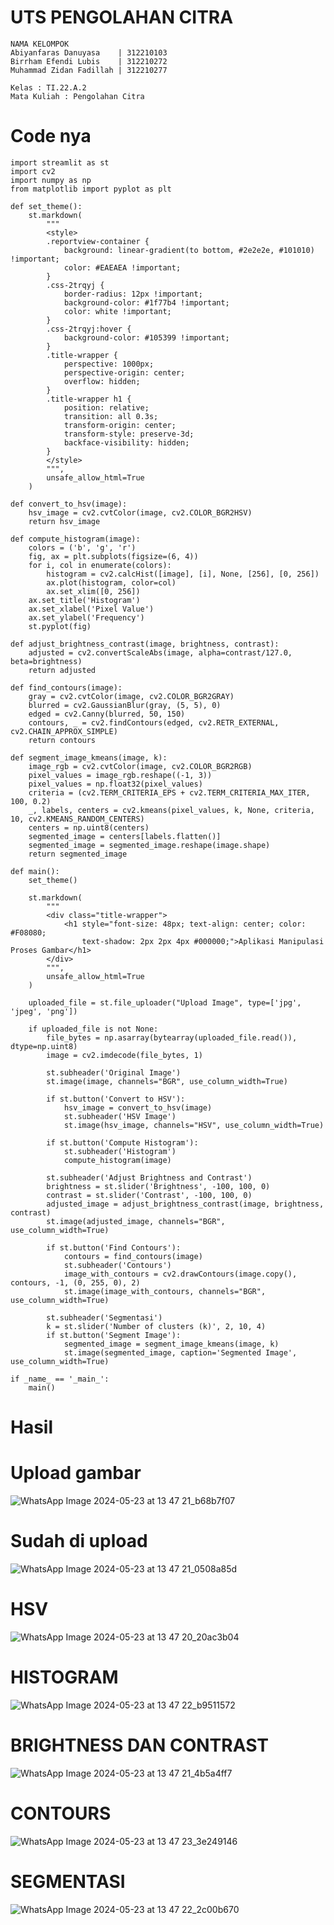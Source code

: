 # UTS PENGOLAHAN CITRA

```
NAMA KELOMPOK
Abiyanfaras Danuyasa    | 312210103
Birrham Efendi Lubis    | 312210272
Muhammad Zidan Fadillah | 312210277

Kelas : TI.22.A.2
Mata Kuliah : Pengolahan Citra
```

# Code nya 

```
import streamlit as st
import cv2
import numpy as np
from matplotlib import pyplot as plt

def set_theme():
    st.markdown(
        """
        <style>
        .reportview-container {
            background: linear-gradient(to bottom, #2e2e2e, #101010) !important;
            color: #EAEAEA !important;
        }
        .css-2trqyj {
            border-radius: 12px !important;
            background-color: #1f77b4 !important;
            color: white !important;
        }
        .css-2trqyj:hover {
            background-color: #105399 !important;
        }
        .title-wrapper {
            perspective: 1000px;
            perspective-origin: center;
            overflow: hidden;
        }
        .title-wrapper h1 {
            position: relative;
            transition: all 0.3s;
            transform-origin: center;
            transform-style: preserve-3d;
            backface-visibility: hidden;
        }
        </style>
        """,
        unsafe_allow_html=True
    )

def convert_to_hsv(image):
    hsv_image = cv2.cvtColor(image, cv2.COLOR_BGR2HSV)
    return hsv_image

def compute_histogram(image):
    colors = ('b', 'g', 'r')
    fig, ax = plt.subplots(figsize=(6, 4))
    for i, col in enumerate(colors):
        histogram = cv2.calcHist([image], [i], None, [256], [0, 256])
        ax.plot(histogram, color=col)
        ax.set_xlim([0, 256])
    ax.set_title('Histogram')
    ax.set_xlabel('Pixel Value')
    ax.set_ylabel('Frequency')
    st.pyplot(fig)

def adjust_brightness_contrast(image, brightness, contrast):
    adjusted = cv2.convertScaleAbs(image, alpha=contrast/127.0, beta=brightness)
    return adjusted

def find_contours(image):
    gray = cv2.cvtColor(image, cv2.COLOR_BGR2GRAY)
    blurred = cv2.GaussianBlur(gray, (5, 5), 0)
    edged = cv2.Canny(blurred, 50, 150)
    contours, _ = cv2.findContours(edged, cv2.RETR_EXTERNAL, cv2.CHAIN_APPROX_SIMPLE)
    return contours

def segment_image_kmeans(image, k):
    image_rgb = cv2.cvtColor(image, cv2.COLOR_BGR2RGB)
    pixel_values = image_rgb.reshape((-1, 3))
    pixel_values = np.float32(pixel_values)
    criteria = (cv2.TERM_CRITERIA_EPS + cv2.TERM_CRITERIA_MAX_ITER, 100, 0.2)
    _, labels, centers = cv2.kmeans(pixel_values, k, None, criteria, 10, cv2.KMEANS_RANDOM_CENTERS)
    centers = np.uint8(centers)
    segmented_image = centers[labels.flatten()]
    segmented_image = segmented_image.reshape(image.shape)
    return segmented_image

def main():
    set_theme()

    st.markdown(
        """
        <div class="title-wrapper">
            <h1 style="font-size: 48px; text-align: center; color: #F08080;
                text-shadow: 2px 2px 4px #000000;">Aplikasi Manipulasi Proses Gambar</h1>
        </div>
        """,
        unsafe_allow_html=True
    )

    uploaded_file = st.file_uploader("Upload Image", type=['jpg', 'jpeg', 'png'])

    if uploaded_file is not None:
        file_bytes = np.asarray(bytearray(uploaded_file.read()), dtype=np.uint8)
        image = cv2.imdecode(file_bytes, 1)

        st.subheader('Original Image')
        st.image(image, channels="BGR", use_column_width=True)

        if st.button('Convert to HSV'):
            hsv_image = convert_to_hsv(image)
            st.subheader('HSV Image')
            st.image(hsv_image, channels="HSV", use_column_width=True)

        if st.button('Compute Histogram'):
            st.subheader('Histogram')
            compute_histogram(image)

        st.subheader('Adjust Brightness and Contrast')
        brightness = st.slider('Brightness', -100, 100, 0)
        contrast = st.slider('Contrast', -100, 100, 0)
        adjusted_image = adjust_brightness_contrast(image, brightness, contrast)
        st.image(adjusted_image, channels="BGR", use_column_width=True)

        if st.button('Find Contours'):
            contours = find_contours(image)
            st.subheader('Contours')
            image_with_contours = cv2.drawContours(image.copy(), contours, -1, (0, 255, 0), 2)
            st.image(image_with_contours, channels="BGR", use_column_width=True)
        
        st.subheader('Segmentasi')
        k = st.slider('Number of clusters (k)', 2, 10, 4)
        if st.button('Segment Image'):
            segmented_image = segment_image_kmeans(image, k)
            st.image(segmented_image, caption='Segmented Image', use_column_width=True)

if _name_ == '_main_':
    main()
```

# Hasil

# Upload gambar
![WhatsApp Image 2024-05-23 at 13 47 21_b68b7f07](https://github.com/AbiyanfarasDanuyasa/UTS_pengolahan_citra/assets/115562487/218b6c07-325a-472b-b41c-f31edbe45f3c)

# Sudah di upload
![WhatsApp Image 2024-05-23 at 13 47 21_0508a85d](https://github.com/AbiyanfarasDanuyasa/UTS_pengolahan_citra/assets/115562487/e4e86461-abbd-4f85-bf31-3a4584154294)

# HSV
![WhatsApp Image 2024-05-23 at 13 47 20_20ac3b04](https://github.com/AbiyanfarasDanuyasa/UTS_pengolahan_citra/assets/115562487/4ffe2c05-2830-479e-99aa-bd005ef9544f)

# HISTOGRAM
![WhatsApp Image 2024-05-23 at 13 47 22_b9511572](https://github.com/AbiyanfarasDanuyasa/UTS_pengolahan_citra/assets/115562487/4d265dbe-aaa6-4590-9196-4912e8583f50)

# BRIGHTNESS DAN CONTRAST
![WhatsApp Image 2024-05-23 at 13 47 21_4b5a4ff7](https://github.com/AbiyanfarasDanuyasa/UTS_pengolahan_citra/assets/115562487/468e89fe-cfdd-42ef-afc9-0f139e6f502e)

# CONTOURS
![WhatsApp Image 2024-05-23 at 13 47 23_3e249146](https://github.com/AbiyanfarasDanuyasa/UTS_pengolahan_citra/assets/115562487/0e49b393-9d76-4f7a-8102-6d17ef496299)

# SEGMENTASI
![WhatsApp Image 2024-05-23 at 13 47 22_2c00b670](https://github.com/AbiyanfarasDanuyasa/UTS_pengolahan_citra/assets/115562487/00b59964-902e-40ea-b5fe-df2619e76b7e)





